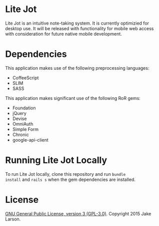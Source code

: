 # Lite Jot
Lite Jot is an intuitive note-taking system. It is currently optimizied for desktop use. It will be released with functionality for mobile web access with consideration for future native mobile development.

# Dependencies
This application makes use of the following preprocessing languages:
<ul>
  <li>CoffeeScript</li>
  <li>SLIM</li>
  <li>SASS</li>
</ul>

This application makes significant use of the following RoR gems:
<ul>
  <li>Foundation</li>
  <li>jQuery</li>
  <li>Devise</li>
  <li>OmniAuth</li>
  <li>Simple Form</li>
  <li>Chronic</li>
  <li>google-api-client</li>
</ul>

# Running Lite Jot Locally
To run Lite Jot locally, clone this repository and run <code>bundle install</code> and <code>rails s</code> when the gem dependencies are installed.

# License
<a href="http://opensource.org/licenses/gpl-3.0.html">GNU General Public License, version 3 (GPL-3.0)</a>. Copyright 2015 Jake Larson.